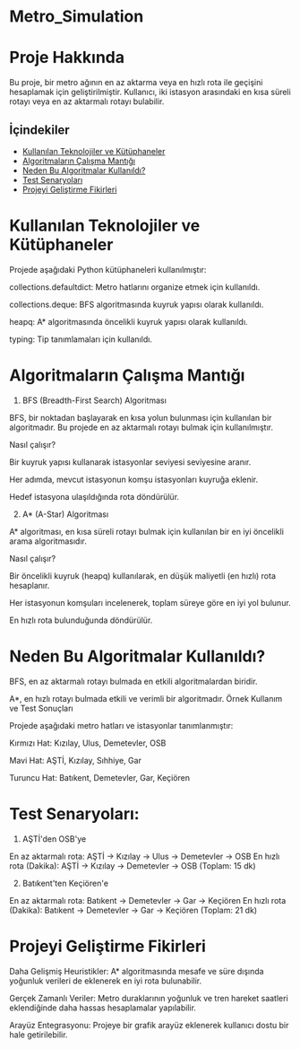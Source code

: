 # Metro_Simulation
 # Proje Hakkında

Bu proje, bir metro ağının en az aktarma veya en hızlı rota ile geçişini hesaplamak için geliştirilmiştir. Kullanıcı, iki istasyon arasındaki en kısa süreli rotayı veya en az aktarmalı rotayı bulabilir.

## İçindekiler
- [Kullanılan Teknolojiler ve Kütüphaneler](#Kullanılan-Teknolojiler-ve-Kütüphaneler)
- [Algoritmaların Çalışma Mantığı](#Algoritmaların-Çalışma-Mantığı)
- [Neden Bu Algoritmalar Kullanıldı?](#Neden-Bu-Algoritmalar-Kullanıldı?)
- [Test Senaryoları](#Test-Senaryoları)
- [Projeyi Geliştirme Fikirleri](#Projeyi-Geliştirme-Fikirleri)

 # Kullanılan Teknolojiler ve Kütüphaneler

Projede aşağıdaki Python kütüphaneleri kullanılmıştır:

collections.defaultdict: Metro hatlarını organize etmek için kullanıldı.

collections.deque: BFS algoritmasında kuyruk yapısı olarak kullanıldı.

heapq: A* algoritmasında öncelikli kuyruk yapısı olarak kullanıldı.

typing: Tip tanımlamaları için kullanıldı.

# Algoritmaların Çalışma Mantığı

1. BFS (Breadth-First Search) Algoritması

BFS, bir noktadan başlayarak en kısa yolun bulunması için kullanılan bir algoritmadır. Bu projede en az aktarmalı rotayı bulmak için kullanılmıştır.

Nasıl çalışır?

Bir kuyruk yapısı kullanarak istasyonlar seviyesi seviyesine aranır.

Her adımda, mevcut istasyonun komşu istasyonları kuyruğa eklenir.

Hedef istasyona ulaşıldığında rota döndürülür.

2. A* (A-Star) Algoritması

A* algoritması, en kısa süreli rotayı bulmak için kullanılan bir en iyi öncelikli arama algoritmasıdır.

Nasıl çalışır?

Bir öncelikli kuyruk (heapq) kullanılarak, en düşük maliyetli (en hızlı) rota hesaplanır.

Her istasyonun komşuları incelenerek, toplam süreye göre en iyi yol bulunur.

En hızlı rota bulunduğunda döndürülür.

 # Neden Bu Algoritmalar Kullanıldı?

BFS, en az aktarmalı rotayı bulmada en etkili algoritmalardan biridir.

A*, en hızlı rotayı bulmada etkili ve verimli bir algoritmadır.
Örnek Kullanım ve Test Sonuçları

Projede aşağıdaki metro hatları ve istasyonlar tanımlanmıştır:

Kırmızı Hat: Kızılay, Ulus, Demetevler, OSB

Mavi Hat: AŞTİ, Kızılay, Sıhhiye, Gar

Turuncu Hat: Batıkent, Demetevler, Gar, Keçiören

 # Test Senaryoları:

1. AŞTİ'den OSB'ye

En az aktarmalı rota: AŞTİ -> Kızılay -> Ulus -> Demetevler -> OSB
En hızlı rota (Dakika): AŞTİ -> Kızılay -> Demetevler -> OSB (Toplam: 15 dk)

2. Batıkent'ten Keçiören'e

En az aktarmalı rota: Batıkent -> Demetevler -> Gar -> Keçiören
En hızlı rota (Dakika): Batıkent -> Demetevler -> Gar -> Keçiören (Toplam: 21 dk)

 # Projeyi Geliştirme Fikirleri

Daha Gelişmiş Heuristikler: A* algoritmasında mesafe ve süre dışında yoğunluk verileri de eklenerek en iyi rota bulunabilir.

Gerçek Zamanlı Veriler: Metro duraklarının yoğunluk ve tren hareket saatleri eklendiğinde daha hassas hesaplamalar yapılabilir.

Arayüz Entegrasyonu: Projeye bir grafik arayüz eklenerek kullanıcı dostu bir hale getirilebilir.
